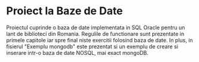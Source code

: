 # Proiect la Baze de Date

Proiectul cuprinde o baza de date implementata in SQL Oracle pentru un lant de biblioteci din Romania. Regulile de functionare sunt prezentate in primele capitole iar spre final niste exercitii folosind baza de date.
In plus, in fisierul "Exemplu mongodb" este prezentat si un exemplu de creare si inserare intr-o baza de date NOSQL, mai exact mongoDB.
